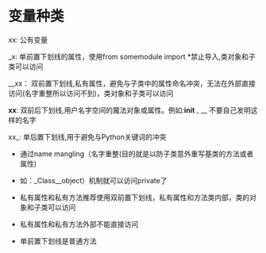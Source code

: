 # 变量种类

xx: 公有变量

_x: 
单前置下划线的属性，使用from somemodule import *禁止导入,类对象和子类可以访问

__xx：
双前置下划线,私有属性，避免与子类中的属性命名冲突，无法在外部直接访问(名字重整所以访问不到)，类对象和子类可以访问

__xx__:
双前后下划线,用户名字空间的魔法对象或属性。例如:__init__ , __ 不要自己发明这样的名字

xx_:
单后置下划线,用于避免与Python关键词的冲突

- 通过name mangling（名字重整(目的就是以防子类意外重写基类的方法或者属性)
- 如：_Class__object）机制就可以访问private了


- 私有属性和私有方法推荐使用双前置下划线，私有属性和方法类内部，类的对象和子类可以访问
- 私有属性和私有方法外部不能直接访问
- 单前置下划线是普通方法


